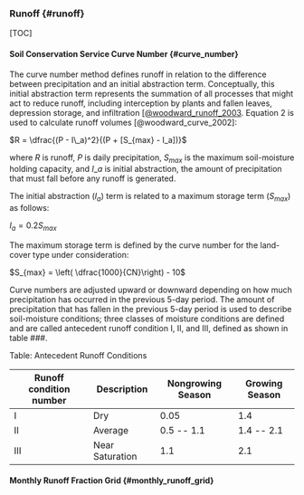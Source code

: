 
### Runoff {#runoff}

[TOC]

#### Soil Conservation Service Curve Number {#curve\_number}

The curve number method defines runoff in relation to the difference between precipitation and an initial abstraction term. Conceptually, this initial abstraction term represents the summation of all processes that might act to reduce runoff, including interception by plants and fallen leaves, depression storage, and infiltration [[@woodward_runoff_2003](). Equation 2 is used to calculate runoff volumes [@woodward_curve_2002]:


$R =  \dfrac{(P - I\_a)^2}{(P + [S_{max} - I_a])}$

where $R$ is runoff, $P$ is daily precipitation, $S_{max}$ is the maximum soil-moisture holding capacity, and $I\_a$ is initial abstraction, the amount of precipitation that must fall before any runoff is generated.

The initial abstraction ($I_a$) term is related to a maximum storage term ($S_{max}$) as follows:

$I_a = 0.2 S_{max}$

The maximum storage term is defined by the curve number for the land-cover type under consideration:

$S_{max} = \left( \dfrac{1000}{CN}\right) - 10$

Curve numbers are adjusted upward or downward depending on how much precipitation has occurred in the previous 5-day period. The amount of precipitation that has fallen in the previous 5-day period is used to describe soil-moisture conditions; three classes of moisture conditions are defined and are called antecedent runoff condition I, II, and III, defined as shown in table ###.

Table: Antecedent Runoff Conditions

| Runoff condition number | Description | Nongrowing Season | Growing Season |
| ----------|-----------------------|------------|--------------------|
|    I     |    Dry                | 0.05       | 1.4                 |
|    II    |    Average            | 0.5 -- 1.1 | 1.4 -- 2.1          |
|    III   |    Near Saturation    | 1.1        | 2.1                 |

#### Monthly Runoff Fraction Grid {#monthly\_runoff\_grid}

